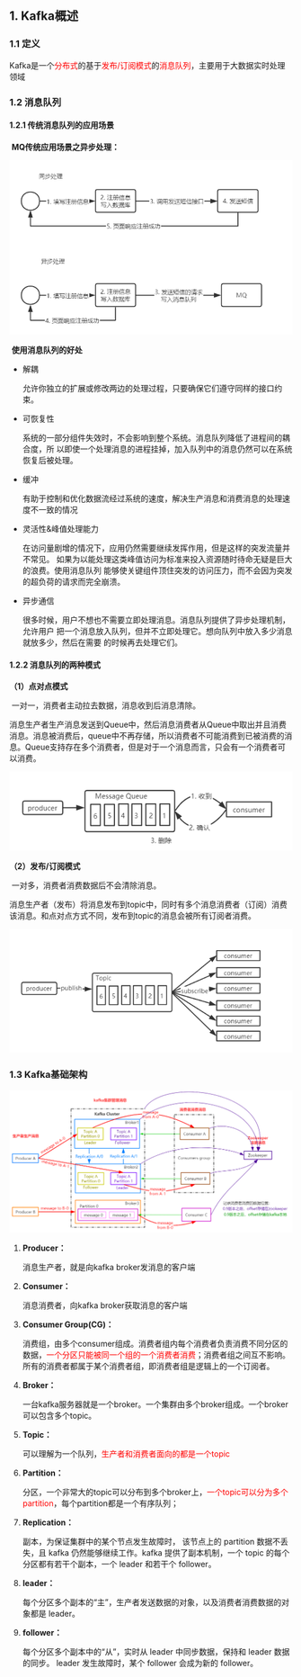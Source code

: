 ## 1. Kafka概述

### 1.1 定义

​	Kafka是一个<font color="red">分布式</font>的基于<font color="red">发布/订阅模式</font>的<font color="red">消息队列</font>，主要用于大数据实时处理领域



### 1.2 消息队列

#### 1.2.1 传统消息队列的应用场景

​	**MQ传统应用场景之异步处理：**

![image-20200414204943058](../../../typora-user-images/image-20200414204943058.png)

​	**使用消息队列的好处**

- 解耦

  允许你独立的扩展或修改两边的处理过程，只要确保它们遵守同样的接口约束。  

- 可恢复性

  系统的一部分组件失效时，不会影响到整个系统。消息队列降低了进程间的耦合度，所
  以即使一个处理消息的进程挂掉，加入队列中的消息仍然可以在系统恢复后被处理。  

- 缓冲

  有助于控制和优化数据流经过系统的速度，解决生产消息和消费消息的处理速度不一致的情况

- 灵活性&峰值处理能力

  在访问量剧增的情况下，应用仍然需要继续发挥作用，但是这样的突发流量并不常见。
  如果为以能处理这类峰值访问为标准来投入资源随时待命无疑是巨大的浪费。使用消息队列
  能够使关键组件顶住突发的访问压力，而不会因为突发的超负荷的请求而完全崩溃。  

- 异步通信

  很多时候，用户不想也不需要立即处理消息。消息队列提供了异步处理机制，允许用户
  把一个消息放入队列，但并不立即处理它。想向队列中放入多少消息就放多少，然后在需要
  的时候再去处理它们。  



#### 1.2.2 消息队列的两种模式

**（1）点对点模式**

​	一对一，消费者主动拉去数据，消息收到后消息清除。

​	消息生产者生产消息发送到Queue中，然后消息消费者从Queue中取出并且消费消息。消息被消费后，queue中不再存储，所以消费者不可能消费到已被消费的消息。Queue支持存在多个消费者，但是对于一个消息而言，只会有一个消费者可以消费。

![image-20200414211430395](../../../typora-user-images/image-20200414211430395.png)

**（2）发布/订阅模式**

​	一对多，消费者消费数据后不会清除消息。

​	消息生产者（发布）将消息发布到topic中，同时有多个消息消费者（订阅）消费该消息。和点对点方式不同，发布到topic的消息会被所有订阅者消费。

![image-20200414210554014](../../../typora-user-images/image-20200414210554014.png)



### 1.3 Kafka基础架构

![image-20200504175653290](../../../typora-user-images/image-20200504175653290.png)

1. **Producer：**

   消息生产者，就是向kafka broker发消息的客户端

2. **Consumer：**

   消息消费者，向kafka broker获取消息的客户端

3. **Consumer Group(CG)：**

   消费组，由多个consumer组成。消费者组内每个消费者负责消费不同分区的数据，<font color="red">一个分区只能被同一个组的一个消费者消费</font>；消费者组之间互不影响。所有的消费者都属于某个消费者组，即消费者组是逻辑上的一个订阅者。 

4. **Broker：**

   一台kafka服务器就是一个broker。一个集群由多个broker组成。一个broker可以包含多个topic。

5. **Topic：**

   可以理解为一个队列，<font color="red">生产者和消费者面向的都是一个topic</font>

6. **Partition：**

   分区，一个非常大的topic可以分布到多个broker上，<font color="red">一个topic可以分为多个partition</font>，每个partition都是一个有序队列；

7. **Replication：**

   副本，为保证集群中的某个节点发生故障时， 该节点上的 partition 数据不丢失，且 kafka 仍然能够继续工作。kafka 提供了副本机制，一个 topic 的每个分区都有若干个副本，一个 leader 和若干个 follower。  

8. **leader：**

   每个分区多个副本的“主”，生产者发送数据的对象，以及消费者消费数据的对象都是 leader。

9. **follower：**

   每个分区多个副本中的“从”，实时从 leader 中同步数据，保持和 leader 数据的同步。 leader 发生故障时，某个 follower 会成为新的 follower。  





















